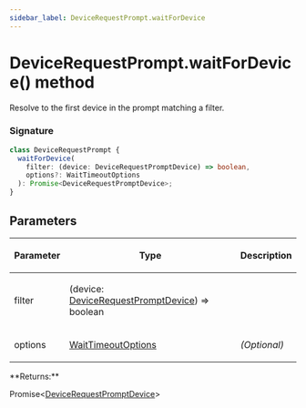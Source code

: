 ```yaml
---
sidebar_label: DeviceRequestPrompt.waitForDevice
---
```


# DeviceRequestPrompt.waitForDevice() method

Resolve to the first device in the prompt matching a filter.

### Signature

```typescript
class DeviceRequestPrompt {
  waitForDevice(
    filter: (device: DeviceRequestPromptDevice) => boolean,
    options?: WaitTimeoutOptions
  ): Promise<DeviceRequestPromptDevice>;
}
```

## Parameters

<table><thead><tr><th>

Parameter

</th><th>

Type

</th><th>

Description

</th></tr></thead>
<tbody><tr><td>

filter

</td><td>

(device: [DeviceRequestPromptDevice](./puppeteer.devicerequestpromptdevice.md)) =&gt; boolean

</td><td>

</td></tr>
<tr><td>

options

</td><td>

[WaitTimeoutOptions](./puppeteer.waittimeoutoptions.md)

</td><td>

_(Optional)_

</td></tr>
</tbody></table>
**Returns:**

Promise&lt;[DeviceRequestPromptDevice](./puppeteer.devicerequestpromptdevice.md)&gt;
